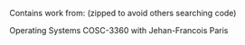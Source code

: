 Contains work from: 	(zipped to avoid others searching code)

Operating Systems COSC-3360 with Jehan-Francois Paris
